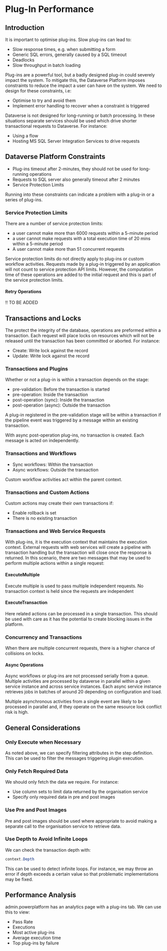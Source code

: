 # Plug-In Performance

## Introduction

It is important to optimise plug-ins. Slow plug-ins can lead to:

- Slow response times, e.g. when submitting a form
- Generic SQL errors, generally caused by a SQL timeout
- Deadlocks
- Slow throughput in batch loading

Plug-ins are a powerful tool, but a badly designed plug-in could severely impact
the system. To mitigate this, the Dataverse Platform imposes constraints to
reduce the impact a user can have on the system. We need to design for these
constraints, i.e:

- Optimise to try and avoid them
- Implement error handling to recover when a constraint is triggered

Dataverse is not designed for long-running or batch processing. In these
situations separate services should be used which drive shorter transactional
requests to Dataverse. For instance:

- Using a flow
- Hosting MS SQL Server Integration Services to drive requests

## Dataverse Platform Constraints

- Plug-ins timeout after 2-minutes, they should not be used for long-running
operations
- Requests to SQL server also generally timeout after 2 minutes
- Service Protection Limits

Running into these constraints can indicate a problem with a plug-in or a series
of plug-ins.

### Service Protection Limits

There are a number of service protection limits:

- a user cannot make more than 6000 requests within a 5-minute period
- a user cannot make requests with a total execution time of 20 mins within a
5-minute period
- A user cannot make more than 51 concurrent requests

Service protection limits do not directly apply to plug-ins or custom workflow
activities. Requests made by a plug-in triggered by an application will not
count to service protection API limits. However, the computation time of these
operations are added to the initial request and this is part of the service
protection limits.

#### Retry Operations

!! TO BE ADDED

## Transactions and Locks

The protect the integrity of the database, operations are preformed within a
transaction. Each request will place locks on resources which will not be
released until the transaction has been committed or aborted. For instance:

- Create: Write lock against the record
- Update: Write lock against the record

### Transactions and Plugins

Whether or not a plug-in is within a transaction depends on the stage:

- pre-validation: Before the transaction is started
- pre-operation: Inside the transaction
- post-operation (sync): Inside the transaction
- post-operation (async): Outside the transaction

A plug-in registered in the pre-validation stage will be within a transaction if
the pipeline event was triggered by a message within an existing transaction.

With async post-operation plug-ins, no transaction is created. Each message is
acted on independently.

### Transactions and Workflows

- Sync workflows: Within the transaction
- Async workflows: Outside the transaction

Custom workflow activities act within the parent context.

### Transactions and Custom Actions

Custom actions may create their own transactions if:

- Enable rollback is set
- There is no existing transaction

### Transactions and Web Service Requests

With plug-ins, it is the execution context that maintains the execution context.
External requests with web services will create a pipeline with transaction
handling but the transaction will close once the response is returned. In this
scenario, there are two messages that may be used to perform multiple actions
within a single request:

#### ExecuteMultiple

Execute multiple is used to pass multiple independent requests. No transaction
context is held since the requests are independent

#### ExecuteTransaction

Here related actions can be processed in a single transaction. This should be
used with care as it has the potential to create blocking issues in the
platform.

### Concurrency and Transactions

When there are multiple concurrent requests, there is a higher chance of
collisions on locks.

#### Async Operations

Async workflows or plug-ins are not processed serially from a queue. Multiple
activities are processed by dataverse in parallel within a given service
instance and across service instances. Each async service instance retrieves
jobs in batches of around 20 depending on configuration and load.

Multiple asynchronous activities from a single event are likely to be processed
in parallel and, if they operate on the same resource lock conflict risk is
high.

## General Considerations

### Only Execute when Necessary

As noted above, we can specify filtering attributes in the step definition. This
can be used to filter the messages triggering plugin execution.

### Only Fetch Required Data

We should only fetch the data we require. For instance:

- Use column sets to limit data returned by the organisation service
- Specify only required data in pre and post images

### Use Pre and Post Images

Pre and post images should be used where appropriate to avoid making a separate
call to the organisation service to retrieve data.

### Use Depth to Avoid Infinite Loops

We can check the transaction depth with:

```cs
context.Depth
```

This can be used to detect infinite loops. For instance, we may throw an error
if depth exceeds a certain value so that problematic implementations may be
fixed.

## Performance Analysis

admin.powerplatform has an analytics page with a plug-ins tab. We can use this
to view:

- Pass Rate
- Executions
- Most active plug-ins
- Average execution time
- Top plug-ins by failure
